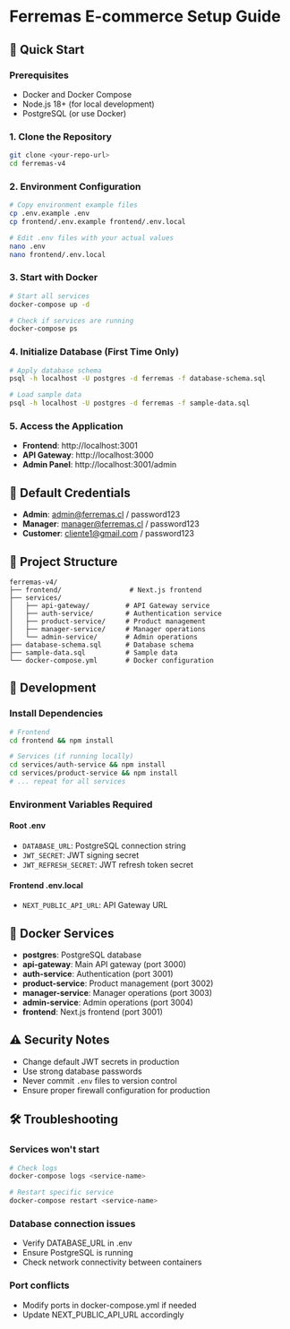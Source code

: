 # Ferremas E-commerce Setup Guide

## 🚀 Quick Start

### Prerequisites
- Docker and Docker Compose
- Node.js 18+ (for local development)
- PostgreSQL (or use Docker)

### 1. Clone the Repository
```bash
git clone <your-repo-url>
cd ferremas-v4
```

### 2. Environment Configuration
```bash
# Copy environment example files
cp .env.example .env
cp frontend/.env.example frontend/.env.local

# Edit .env files with your actual values
nano .env
nano frontend/.env.local
```

### 3. Start with Docker
```bash
# Start all services
docker-compose up -d

# Check if services are running
docker-compose ps
```

### 4. Initialize Database (First Time Only)
```bash
# Apply database schema
psql -h localhost -U postgres -d ferremas -f database-schema.sql

# Load sample data
psql -h localhost -U postgres -d ferremas -f sample-data.sql
```

### 5. Access the Application
- **Frontend**: http://localhost:3001
- **API Gateway**: http://localhost:3000
- **Admin Panel**: http://localhost:3001/admin

## 🔑 Default Credentials
- **Admin**: admin@ferremas.cl / password123
- **Manager**: manager@ferremas.cl / password123
- **Customer**: cliente1@gmail.com / password123

## 📁 Project Structure
```
ferremas-v4/
├── frontend/                 # Next.js frontend
├── services/
│   ├── api-gateway/         # API Gateway service
│   ├── auth-service/        # Authentication service
│   ├── product-service/     # Product management
│   ├── manager-service/     # Manager operations
│   └── admin-service/       # Admin operations
├── database-schema.sql      # Database schema
├── sample-data.sql          # Sample data
└── docker-compose.yml       # Docker configuration
```

## 🔧 Development

### Install Dependencies
```bash
# Frontend
cd frontend && npm install

# Services (if running locally)
cd services/auth-service && npm install
cd services/product-service && npm install
# ... repeat for all services
```

### Environment Variables Required

#### Root .env
- `DATABASE_URL`: PostgreSQL connection string
- `JWT_SECRET`: JWT signing secret
- `JWT_REFRESH_SECRET`: JWT refresh token secret

#### Frontend .env.local  
- `NEXT_PUBLIC_API_URL`: API Gateway URL

## 🐳 Docker Services
- **postgres**: PostgreSQL database
- **api-gateway**: Main API gateway (port 3000)
- **auth-service**: Authentication (port 3001)
- **product-service**: Product management (port 3002)
- **manager-service**: Manager operations (port 3003)
- **admin-service**: Admin operations (port 3004)
- **frontend**: Next.js frontend (port 3001)

## ⚠️ Security Notes
- Change default JWT secrets in production
- Use strong database passwords
- Never commit `.env` files to version control
- Ensure proper firewall configuration for production

## 🛠️ Troubleshooting

### Services won't start
```bash
# Check logs
docker-compose logs <service-name>

# Restart specific service
docker-compose restart <service-name>
```

### Database connection issues
- Verify DATABASE_URL in .env
- Ensure PostgreSQL is running
- Check network connectivity between containers

### Port conflicts
- Modify ports in docker-compose.yml if needed
- Update NEXT_PUBLIC_API_URL accordingly
